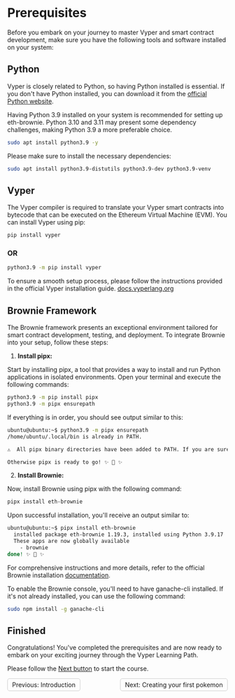# Prerequisites

Before you embark on your journey to master Vyper and smart contract development, make sure you have the following tools and software installed on your system:

## Python

Vyper is closely related to Python, so having Python installed is essential. If you don't have Python installed, you can download it from the [official Python website](https://www.python.org/downloads/).

Having Python 3.9 installed on your system is recommended for setting up eth-brownie. Python 3.10 and 3.11 may present some dependency challenges, making Python 3.9 a more preferable choice.

```sh
sudo apt install python3.9 -y
```


Please make sure to install the necessary dependencies:

```sh
sudo apt install python3.9-distutils python3.9-dev python3.9-venv
```


## Vyper

The Vyper compiler is required to translate your Vyper smart contracts into bytecode that can be executed on the Ethereum Virtual Machine (EVM). You can install Vyper using pip:

```sh
pip install vyper
```

### OR

```sh
python3.9 -m pip install vyper
```

To ensure a smooth setup process, please follow the instructions provided in the official Vyper installation guide. [docs.vyperlang.org](https://docs.vyperlang.org/en/stable/installing-vyper.html#id1)

## Brownie Framework

The Brownie framework presents an exceptional environment tailored for smart contract development, testing, and deployment. To integrate Brownie into your setup, follow these steps:

1. **Install pipx:**

Start by installing pipx, a tool that provides a way to install and run Python applications in isolated environments. Open your terminal and execute the following commands:

```sh
python3.9 -m pip install pipx
python3.9 -m pipx ensurepath
```

If everything is in order, you should see output similar to this:

```sh
ubuntu@ubuntu:~$ python3.9 -m pipx ensurepath
/home/ubuntu/.local/bin is already in PATH.

⚠️  All pipx binary directories have been added to PATH. If you are sure you want to proceed, try again with the '--force' flag.

Otherwise pipx is ready to go! ✨ 🌟 ✨

```


2. **Install Brownie:**

Now, install Brownie using pipx with the following command:

```sh
pipx install eth-brownie
```

Upon successful installation, you'll receive an output similar to:


```sh
ubuntu@ubuntu:~$ pipx install eth-brownie
  installed package eth-brownie 1.19.3, installed using Python 3.9.17
  These apps are now globally available
    - brownie
done! ✨ 🌟 ✨

```

For comprehensive instructions and more details, refer to the official Brownie installation [documentation](https://eth-brownie.readthedocs.io/en/stable/install.html).

To enable the Brownie console, you'll need to have ganache-cli installed. If it's not already installed, you can use the following command:

```sh
sudo npm install -g ganache-cli
```

## Finished

Congratulations! You've completed the prerequisites and are now ready to embark on your exciting journey through the Vyper Learning Path.

Please follow the [Next button](#) to start the course.

<div style="display: flex; justify-content: space-between;">
    <a style="text-decoration: none; padding: 5px 10px; border: 1px solid #ccc; border-radius: 5px; float: left;" href="README.md">Previous: Introduction</a>
    <a style="text-decoration: none; padding: 5px 10px; border: 1px solid #ccc; border-radius: 5px; float: right;" href="/vyper-pokemon/README.md">Next: Creating your first pokemon</a>
</div>